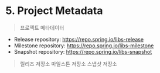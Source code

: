 # 5. Project Metadata
> 프로젝트 메타데이터 

- Release repository: https://repo.spring.io/libs-release
- Milestone repository: https://repo.spring.io/libs-milestone
- Snapshot repository: https://repo.spring.io/libs-snapshot

> 릴리즈 저장소 
> 마일스톤 저장소
> 스냅샷 저장소 